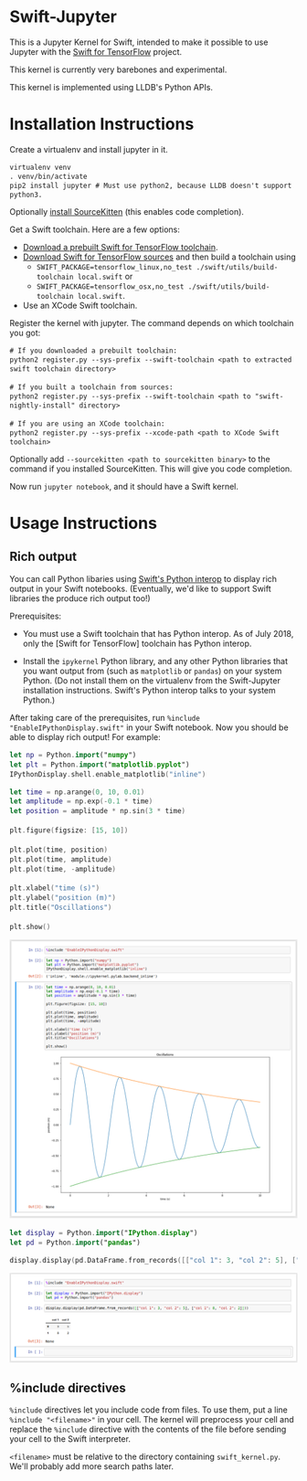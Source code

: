 # Swift-Jupyter

This is a Jupyter Kernel for Swift, intended to make it possible to use Jupyter
with the [Swift for TensorFlow](https://github.com/tensorflow/swift) project.

This kernel is currently very barebones and experimental.

This kernel is implemented using LLDB's Python APIs.

# Installation Instructions

Create a virtualenv and install jupyter in it.
```
virtualenv venv
. venv/bin/activate
pip2 install jupyter # Must use python2, because LLDB doesn't support python3.
```

Optionally [install SourceKitten](https://github.com/jpsim/SourceKitten) (this enables code
completion).

Get a Swift toolchain. Here are a few options:

* [Download a prebuilt Swift for TensorFlow toolchain](https://github.com/tensorflow/swift/blob/master/Installation.md).
* [Download Swift for TensorFlow sources](https://github.com/apple/swift/blob/tensorflow/README.md)
  and then build a toolchain using
  - `SWIFT_PACKAGE=tensorflow_linux,no_test ./swift/utils/build-toolchain local.swift` or
  - `SWIFT_PACKAGE=tensorflow_osx,no_test ./swift/utils/build-toolchain local.swift`.
* Use an XCode Swift toolchain.

Register the kernel with jupyter. The command depends on which toolchain you got:
```
# If you downloaded a prebuilt toolchain:
python2 register.py --sys-prefix --swift-toolchain <path to extracted swift toolchain directory>

# If you built a toolchain from sources:
python2 register.py --sys-prefix --swift-toolchain <path to "swift-nightly-install" directory>

# If you are using an XCode toolchain:
python2 register.py --sys-prefix --xcode-path <path to XCode Swift toolchain>
```

Optionally add `--sourcekitten <path to sourcekitten binary>` to the command if you installed
SourceKitten. This will give you code completion.

Now run `jupyter notebook`, and it should have a Swift kernel.

# Usage Instructions

## Rich output

You can call Python libaries using [Swift's Python interop] to display rich
output in your Swift notebooks. (Eventually, we'd like to support Swift
libraries the produce rich output too!)

Prerequisites:

* You must use a Swift toolchain that has Python interop. As of July 2018,
  only the [Swift for TensorFlow] toolchain has Python interop.

* Install the `ipykernel` Python library, and any other Python libraries
  that you want output from (such as `matplotlib` or `pandas`) on your
  system Python. (Do not install them on the virtualenv from the Swift-Jupyter
  installation instructions. Swift's Python interop talks to your system
  Python.)

After taking care of the prerequisites, run
`%include "EnableIPythonDisplay.swift"` in your Swift notebook. Now you should
be able to display rich output! For example:

```swift
let np = Python.import("numpy")
let plt = Python.import("matplotlib.pyplot")
IPythonDisplay.shell.enable_matplotlib("inline")
```

```swift
let time = np.arange(0, 10, 0.01)
let amplitude = np.exp(-0.1 * time)
let position = amplitude * np.sin(3 * time)

plt.figure(figsize: [15, 10])

plt.plot(time, position)
plt.plot(time, amplitude)
plt.plot(time, -amplitude)

plt.xlabel("time (s)")
plt.ylabel("position (m)")
plt.title("Oscillations")

plt.show()
```

![Screenshot of running the above two snippets of code in Jupyter](./screenshots/display_matplotlib.png)

```swift
let display = Python.import("IPython.display")
let pd = Python.import("pandas")
```

```swift
display.display(pd.DataFrame.from_records([["col 1": 3, "col 2": 5], ["col 1": 8, "col 2": 2]]))
```

![Screenshot of running the above two snippets of code in Jupyter](./screenshots/display_pandas.png)

[Swift's Python interop]: https://github.com/tensorflow/swift/blob/master/docs/PythonInteroperability.md

## %include directives

`%include` directives let you include code from files. To use them, put a line
`%include "<filename>"` in your cell. The kernel will preprocess your cell and
replace the `%include` directive with the contents of the file before sending
your cell to the Swift interpreter.

`<filename>` must be relative to the directory containing `swift_kernel.py`.
We'll probably add more search paths later.
